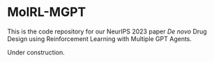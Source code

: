 # MolRL-MGPT
This is the code repository for our NeurIPS 2023 paper _De novo_ Drug Design using Reinforcement Learning with Multiple GPT Agents.

Under construction.

